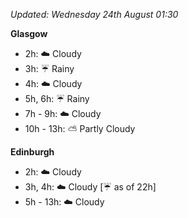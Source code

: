 *Updated: Wednesday 24th August 01:30*

**Glasgow**

* 2h: :cloud: Cloudy
* 3h: :umbrella: Rainy
* 4h: :cloud: Cloudy
* 5h, 6h: :umbrella: Rainy
* 7h - 9h: :cloud: Cloudy
* 10h - 13h: :partly_sunny: Partly Cloudy

**Edinburgh**

* 2h: :cloud: Cloudy
* 3h, 4h: :cloud: Cloudy [:umbrella: as of 22h]
* 5h - 13h: :cloud: Cloudy
